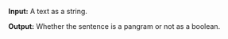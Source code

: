 **Input:** A text as a string. 

**Output:** Whether the sentence is a pangram or not as a boolean.

